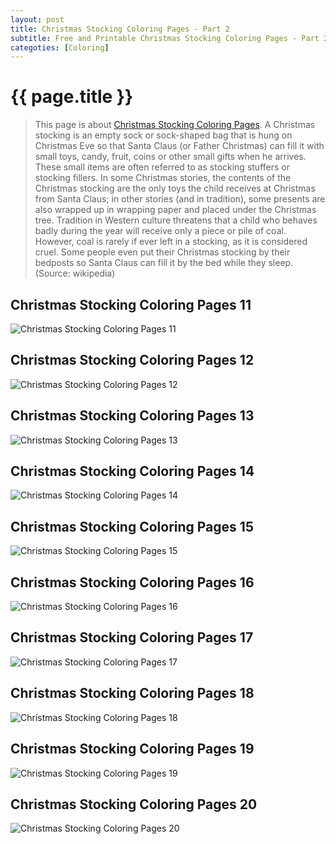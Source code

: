 ```yaml
---
layout: post
title: Christmas Stocking Coloring Pages - Part 2
subtitle: Free and Printable Christmas Stocking Coloring Pages - Part 2
categoties: [Coloring]
---
```

{{ page.title }}
================
> This page is about [Christmas Stocking Coloring Pages](https://hoanghabelle.github.io/). A Christmas stocking is an empty sock or sock-shaped bag that is hung on Christmas Eve so that Santa Claus (or Father Christmas) can fill it with small toys, candy, fruit, coins or other small gifts when he arrives. These small items are often referred to as stocking stuffers or stocking fillers. In some Christmas stories, the contents of the Christmas stocking are the only toys the child receives at Christmas from Santa Claus; in other stories (and in tradition), some presents are also wrapped up in wrapping paper and placed under the Christmas tree. Tradition in Western culture threatens that a child who behaves badly during the year will receive only a piece or pile of coal. However, coal is rarely if ever left in a stocking, as it is considered cruel. Some people even put their Christmas stocking by their bedposts so Santa Claus can fill it by the bed while they sleep. (Source: wikipedia)

## Christmas Stocking Coloring Pages 11
![Christmas Stocking Coloring Pages 11](https://hoanghabelle.github.io/img/Christmas-Stocking-Coloring-Pages%20(11).jpg "Christmas Stocking Coloring Pages 11")

## Christmas Stocking Coloring Pages 12
![Christmas Stocking Coloring Pages 12](https://hoanghabelle.github.io/img/Christmas-Stocking-Coloring-Pages%20(12).jpg "Christmas Stocking Coloring Pages 12")

## Christmas Stocking Coloring Pages 13
![Christmas Stocking Coloring Pages 13](https://hoanghabelle.github.io/img/Christmas-Stocking-Coloring-Pages%20(13).jpg "Christmas Stocking Coloring Pages 13")

## Christmas Stocking Coloring Pages 14
![Christmas Stocking Coloring Pages 14](https://hoanghabelle.github.io/img/Christmas-Stocking-Coloring-Pages%20(14).jpg "Christmas Stocking Coloring Pages 14")

<script async src="//pagead2.googlesyndication.com/pagead/js/adsbygoogle.js"></script><ins class="adsbygoogle" style="display:block" data-ad-format="fluid" data-ad-layout-key="-8i+1w-dq+e9+ft" data-ad-client="ca-pub-6753140515841889" data-ad-slot="6190446671"></ins> <script> (adsbygoogle = window.adsbygoogle || []).push({}); </script>

## Christmas Stocking Coloring Pages 15
![Christmas Stocking Coloring Pages 15](https://hoanghabelle.github.io/img/Christmas-Stocking-Coloring-Pages%20(15).jpg "Christmas Stocking Coloring Pages 15")

## Christmas Stocking Coloring Pages 16
![Christmas Stocking Coloring Pages 16](https://hoanghabelle.github.io/img/Christmas-Stocking-Coloring-Pages%20(16).jpg "Christmas Stocking Coloring Pages 16")

## Christmas Stocking Coloring Pages 17
![Christmas Stocking Coloring Pages 17](https://hoanghabelle.github.io/img/Christmas-Stocking-Coloring-Pages%20(17).jpg "Christmas Stocking Coloring Pages 17")

## Christmas Stocking Coloring Pages 18
![Christmas Stocking Coloring Pages 18](https://hoanghabelle.github.io/img/Christmas-Stocking-Coloring-Pages%20(18).jpg "Christmas Stocking Coloring Pages 18")

<script async src="//pagead2.googlesyndication.com/pagead/js/adsbygoogle.js"></script><ins class="adsbygoogle" style="display:block" data-ad-format="fluid" data-ad-layout-key="-8i+1w-dq+e9+ft" data-ad-client="ca-pub-6753140515841889" data-ad-slot="6190446671"></ins> <script> (adsbygoogle = window.adsbygoogle || []).push({}); </script>

## Christmas Stocking Coloring Pages 19
![Christmas Stocking Coloring Pages 19](https://hoanghabelle.github.io/img/Christmas-Stocking-Coloring-Pages%20(19).jpg "Christmas Stocking Coloring Pages 19")

## Christmas Stocking Coloring Pages 20
![Christmas Stocking Coloring Pages 20](https://hoanghabelle.github.io/img/Christmas-Stocking-Coloring-Pages%20(20).jpg "Christmas Stocking Coloring Pages 20")

